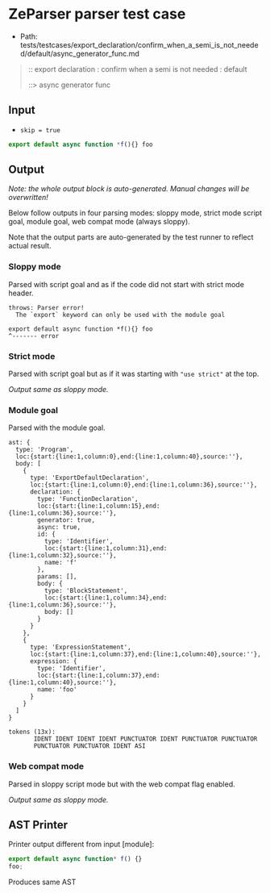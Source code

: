 # ZeParser parser test case

- Path: tests/testcases/export_declaration/confirm_when_a_semi_is_not_needed/default/async_generator_func.md

> :: export declaration : confirm when a semi is not needed : default
>
> ::> async generator func

## Input

- `skip = true`

`````js
export default async function *f(){} foo
`````

## Output

_Note: the whole output block is auto-generated. Manual changes will be overwritten!_

Below follow outputs in four parsing modes: sloppy mode, strict mode script goal, module goal, web compat mode (always sloppy).

Note that the output parts are auto-generated by the test runner to reflect actual result.

### Sloppy mode

Parsed with script goal and as if the code did not start with strict mode header.

`````
throws: Parser error!
  The `export` keyword can only be used with the module goal

export default async function *f(){} foo
^------- error
`````

### Strict mode

Parsed with script goal but as if it was starting with `"use strict"` at the top.

_Output same as sloppy mode._

### Module goal

Parsed with the module goal.

`````
ast: {
  type: 'Program',
  loc:{start:{line:1,column:0},end:{line:1,column:40},source:''},
  body: [
    {
      type: 'ExportDefaultDeclaration',
      loc:{start:{line:1,column:0},end:{line:1,column:36},source:''},
      declaration: {
        type: 'FunctionDeclaration',
        loc:{start:{line:1,column:15},end:{line:1,column:36},source:''},
        generator: true,
        async: true,
        id: {
          type: 'Identifier',
          loc:{start:{line:1,column:31},end:{line:1,column:32},source:''},
          name: 'f'
        },
        params: [],
        body: {
          type: 'BlockStatement',
          loc:{start:{line:1,column:34},end:{line:1,column:36},source:''},
          body: []
        }
      }
    },
    {
      type: 'ExpressionStatement',
      loc:{start:{line:1,column:37},end:{line:1,column:40},source:''},
      expression: {
        type: 'Identifier',
        loc:{start:{line:1,column:37},end:{line:1,column:40},source:''},
        name: 'foo'
      }
    }
  ]
}

tokens (13x):
       IDENT IDENT IDENT IDENT PUNCTUATOR IDENT PUNCTUATOR PUNCTUATOR
       PUNCTUATOR PUNCTUATOR IDENT ASI
`````


### Web compat mode

Parsed in sloppy script mode but with the web compat flag enabled.

_Output same as sloppy mode._

## AST Printer

Printer output different from input [module]:

````js
export default async function* f() {}
foo;
````

Produces same AST
